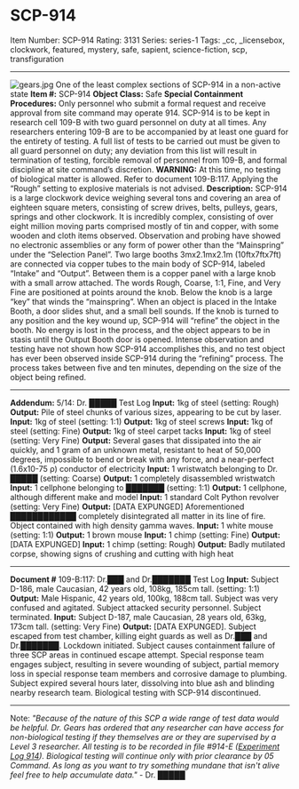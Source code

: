 # SCP-914
Item Number: SCP-914
Rating: 3131
Series: series-1
Tags: _cc, _licensebox, clockwork, featured, mystery, safe, sapient, science-fiction, scp, transfiguration

---

![gears.jpg](https://scp-wiki.wdfiles.com/local--files/scp-914/gears.jpg)
One of the least complex sections of SCP-914 in a non-active state
**Item #:** SCP-914
**Object Class:** Safe
**Special Containment Procedures:** Only personnel who submit a formal request and receive approval from site command may operate 914. SCP-914 is to be kept in research cell 109-B with two guard personnel on duty at all times. Any researchers entering 109-B are to be accompanied by at least one guard for the entirety of testing. A full list of tests to be carried out must be given to all guard personnel on duty; any deviation from this list will result in termination of testing, forcible removal of personnel from 109-B, and formal discipline at site command’s discretion.
**WARNING:** At this time, no testing of biological matter is allowed. Refer to document 109-B:117. Applying the “Rough” setting to explosive materials is not advised.
**Description:** SCP-914 is a large clockwork device weighing several tons and covering an area of eighteen square meters, consisting of screw drives, belts, pulleys, gears, springs and other clockwork. It is incredibly complex, consisting of over eight million moving parts comprised mostly of tin and copper, with some wooden and cloth items observed. Observation and probing have showed no electronic assemblies or any form of power other than the “Mainspring” under the “Selection Panel”. Two large booths 3mx2.1mx2.1m (10ftx7ftx7ft) are connected via copper tubes to the main body of SCP-914, labeled “Intake” and “Output”. Between them is a copper panel with a large knob with a small arrow attached. The words Rough, Coarse, 1:1, Fine, and Very Fine are positioned at points around the knob. Below the knob is a large “key” that winds the “mainspring”.
When an object is placed in the Intake Booth, a door slides shut, and a small bell sounds. If the knob is turned to any position and the key wound up, SCP-914 will “refine” the object in the booth. No energy is lost in the process, and the object appears to be in stasis until the Output Booth door is opened. Intense observation and testing have not shown how SCP-914 accomplishes this, and no test object has ever been observed inside SCP-914 during the “refining” process. The process takes between five and ten minutes, depending on the size of the object being refined.
* * *
**Addendum:** 5/14: Dr. █████ Test Log
**Input:** 1kg of steel (setting: Rough)
**Output:** Pile of steel chunks of various sizes, appearing to be cut by laser.
**Input:** 1kg of steel (setting: 1:1)
**Output:** 1kg of steel screws
**Input:** 1kg of steel (setting: Fine)
**Output:** 1kg of steel carpet tacks
**Input:** 1kg of steel (setting: Very Fine)
**Output:** Several gases that dissipated into the air quickly, and 1 gram of an unknown metal, resistant to heat of 50,000 degrees, impossible to bend or break with any force, and a near-perfect (1.6x10-75 ρ) conductor of electricity
**Input:** 1 wristwatch belonging to Dr. █████ (setting: Coarse)
**Output:** 1 completely disassembled wristwatch
**Input:** 1 cellphone belonging to ███████ (setting: 1:1)
**Output:** 1 cellphone, although different make and model
**Input:** 1 standard Colt Python revolver (setting: Very Fine)
**Output:** [DATA EXPUNGED] Aforementioned ████████████ completely disintegrated all matter in its line of fire. Object contained with high density gamma waves.
**Input:** 1 white mouse (setting: 1:1)
**Output:** 1 brown mouse
**Input:** 1 chimp (setting: Fine)
**Output:** [DATA EXPUNGED]
**Input:** 1 chimp (setting: Rough)
**Output:** Badly mutilated corpse, showing signs of crushing and cutting with high heat
* * *
**Document #** 109-B:117: Dr.███ and Dr.███████ Test Log
**Input:** Subject D-186, male Caucasian, 42 years old, 108kg, 185cm tall. (setting: 1:1)
**Output:** Male Hispanic, 42 years old, 100kg, 188cm tall. Subject was very confused and agitated. Subject attacked security personnel. Subject terminated.
**Input:** Subject D-187, male Caucasian, 28 years old, 63kg, 173cm tall. (setting: Very Fine)
**Output:** [DATA EXPUNGED]. Subject escaped from test chamber, killing eight guards as well as Dr.███ and Dr.███████. Lockdown initiated. Subject causes containment failure of three SCP areas in continued escape attempt. Special response team engages subject, resulting in severe wounding of subject, partial memory loss in special response team members and corrosive damage to plumbing. Subject expired several hours later, dissolving into blue ash and blinding nearby research team.
Biological testing with SCP-914 discontinued.
* * *
Note: _"Because of the nature of this SCP a wide range of test data would be helpful. Dr. Gears has ordered that any researcher can have access for non-biological testing if they themselves are or they are supervised by a Level 3 researcher. All testing is to be recorded in file #914-E ([Experiment Log 914](/experiment-log-914-hub)). Biological testing will continue only with prior clearance by 05 Command. As long as you want to try something mundane that isn't alive feel free to help accumulate data."_ \- Dr. █████